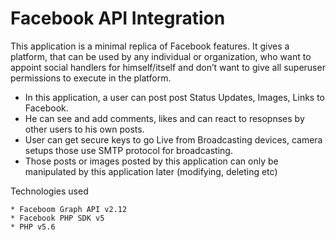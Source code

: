 # Facebook API Integration

This application is a minimal replica of Facebook features. It gives a platform, that can be used by any individual or organization, who want to appoint social handlers for himself/itself and don’t want to give all superuser permissions to execute in the platform.

* In this application, a user can post post Status Updates, Images, Links to Facebook.
* He can see and add comments, likes and can react to resopnses by other users to his own posts.
* User can get secure keys to go Live from Broadcasting devices, camera setups those use SMTP protocol for broadcasting.
* Those posts or images posted by this application can only be manipulated by this application later (modifying, deleting etc)

Technologies used
```
* Faceboom Graph API v2.12
* Facebook PHP SDK v5
* PHP v5.6
```
